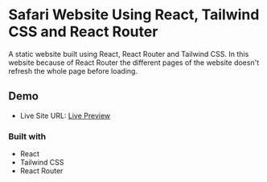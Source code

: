 
# Safari Website Using React, Tailwind CSS and React Router

A static website built using React, React Router and Tailwind CSS.
In this website because of React Router the different pages of the website doesn't refresh the whole page before loading.


## Demo

- Live Site URL: [Live Preview](https://bhargavjyoti.github.io/react-router-website/)


### Built with

- React
- Tailwind CSS
- React Router